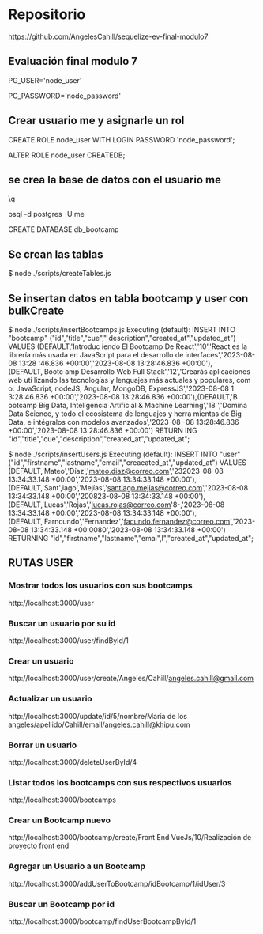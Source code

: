 # Repositorio
https://github.com/AngelesCahill/sequelize-ev-final-modulo7

## Evaluación final modulo 7

PG_USER='node_user' 

PG_PASSWORD='node_password'

## Crear usuario me y asignarle un rol
CREATE ROLE node_user WITH LOGIN PASSWORD 'node_password';

ALTER ROLE node_user CREATEDB;
## se crea la base de datos con el usuario me
\q

psql -d postgres -U me

CREATE DATABASE db_bootcamp

## Se crean las tablas
$ node ./scripts/createTables.js

## Se insertan datos en tabla bootcamp y user con bulkCreate

$ node ./scripts/insertBootcamps.js
Executing (default): INSERT INTO "bootcamp" ("id","title","cue","
description","created_at","updated_at") VALUES (DEFAULT,'Introduc
iendo El Bootcamp De React','10','React es la librería más usada 
en JavaScript para el desarrollo de interfaces','2023-08-08 13:28
:46.836 +00:00','2023-08-08 13:28:46.836 +00:00'),(DEFAULT,'Bootc
amp Desarrollo Web Full Stack','12','Crearás aplicaciones web uti
lizando las tecnologías y lenguajes más actuales y populares, com
o: JavaScript, nodeJS, Angular, MongoDB, ExpressJS','2023-08-08 1
3:28:46.836 +00:00','2023-08-08 13:28:46.836 +00:00'),(DEFAULT,'B
ootcamp Big Data, Inteligencia Artificial & Machine Learning','18
','Domina Data Science, y todo el ecosistema de lenguajes y herra
mientas de Big Data, e intégralos con modelos avanzados','2023-08
-08 13:28:46.836 +00:00','2023-08-08 13:28:46.836 +00:00') RETURN
ING "id","title","cue","description","created_at","updated_at"; 

$ node ./scripts/insertUsers.js
Executing (default): INSERT INTO "user" ("id","firstname","lastname","email","creaeated_at","updated_at") VALUES (DEFAULT,'Mateo','Díaz','mateo.diaz@correo.com','232023-08-08 13:34:33.148 +00:00','2023-08-08 13:34:33.148 +00:00'),(DEFAULT,'Sant',iago','Mejías','santiago.mejias@correo.com','2023-08-08 13:34:33.148 +00:00','200823-08-08 13:34:33.148 +00:00'),(DEFAULT,'Lucas','Rojas','lucas.rojas@correo.com'8-,'2023-08-08 13:34:33.148 +00:00','2023-08-08 13:34:33.148 +00:00'),(DEFAULT,'Farncundo','Fernandez','facundo.fernandez@correo.com','2023-08-08 13:34:33.148 +00:0080','2023-08-08 13:34:33.148 +00:00') RETURNING "id","firstname","lastname","emai",l","created_at","updated_at";

## RUTAS USER

### Mostrar todos los usuarios con sus bootcamps

http://localhost:3000/user

### Buscar un usuario por su id

http://localhost:3000/user/findById/1

### Crear un usuario

http://localhost:3000/user/create/Angeles/Cahill/angeles.cahill@gmail.com

### Actualizar un usuario

http://localhost:3000/update/id/5/nombre/Maria de los angeles/apellido/Cahill/email/angeles.cahill@khipu.com

### Borrar un usuario

http://localhost:3000/deleteUserById/4

### Listar todos los bootcamps con sus respectivos usuarios

http://localhost:3000/bootcamps

### Crear un Bootcamp nuevo

http://localhost:3000/bootcamp/create/Front End VueJs/10/Realización de proyecto front end

### Agregar un Usuario a un Bootcamp

http://localhost:3000/addUserToBootcamp/idBootcamp/1/idUser/3

### Buscar un Bootcamp por id

http://localhost:3000/bootcamp/findUserBootcampById/1

